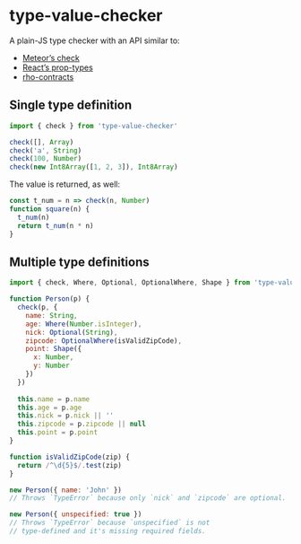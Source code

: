 # type-value-checker

A plain-JS type checker with an API similar to:
- [Meteor’s check](https://github.com/meteor/meteor/blob/devel/packages/check/match.js)
- [React’s prop-types](https://github.com/facebook/prop-types)
- [rho-contracts](https://github.com/rho-contracts/rho-contracts)


## Single type definition
```js
import { check } from 'type-value-checker'

check([], Array)
check('a', String)
check(100, Number)
check(new Int8Array([1, 2, 3]), Int8Array)
```

The value is returned, as well:
```js
const t_num = n => check(n, Number)
function square(n) {
  t_num(n)
  return t_num(n * n)
}
```

## Multiple type definitions
```js
import { check, Where, Optional, OptionalWhere, Shape } from 'type-value-checker'

function Person(p) {
  check(p, {
    name: String,
    age: Where(Number.isInteger),
    nick: Optional(String),
    zipcode: OptionalWhere(isValidZipCode),
    point: Shape({ 
      x: Number, 
      y: Number
    })
  })
  
  this.name = p.name
  this.age = p.age
  this.nick = p.nick || ''
  this.zipcode = p.zipcode || null
  this.point = p.point
}

function isValidZipCode(zip) {
  return /^\d{5}$/.test(zip)
}
```

```js
new Person({ name: 'John' }) 
// Throws `TypeError` because only `nick` and `zipcode` are optional.
```

```js
new Person({ unspecified: true }) 
// Throws `TypeError` because `unspecified` is not 
// type-defined and it's missing required fields.
```

